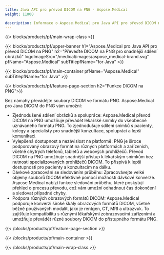 ```yaml
---
title: Java API pro převod DICOM na PNG - Aspose.Medical
weight: 11000

description: Informace o Aspose.Medical pro Java API pro převod DICOM na PNG
---
```


{{< blocks/products/pf/main-wrap-class >}}

{{< blocks/products/pf/upper-banner h1="Aspose.Medical pro Java API pro převod DICOM na PNG" h2="Převeďte DICOM na PNG pro snadnější sdílení obrázků" logoImageSrc="/medical/images/aspose_medical-brand.svg" pfName="Aspose.Medical" subTitlepfName="for Java" >}}

{{< blocks/products/pf/main-container pfName="Aspose.Medical" subTitlepfName="for Java" >}}

{{< blocks/products/pf/feature-page-section h2="Funkce DICOM na PNG">}}

<p>Bez námahy převádějte soubory DICOM ve formátu PNG. Aspose.Medical pro Java DICOM do PNG vám umožní:</p>

<ul>
<li>Zjednodušené sdílení obrázků a spolupráce: Aspose.Medical převod DICOM na PNG umožňuje převádět lékařské snímky do všeobecně uznávaného formátu PNG. To zjednodušuje sdílení snímků s pacienty, kolegy a specialisty pro snadnější konzultace, spolupráci a lepší komunikaci.</li>
<li>Vylepšená dostupnost a nezávislost na platformě: PNG je široce podporovaný obrazový formát na různých platformách a zařízeních, včetně chytrých telefonů, tabletů a webových prohlížečů. Převod DICOM na PNG umožňuje snadnější přístup k lékařským snímkům bez nutnosti specializovaných prohlížečů DICOM. To přispívá k lepší dostupnosti pro pacienty a konzultacím na dálku.</li>
<li>Dávkové zpracování se sledováním průběhu: Zpracovávejte velké objemy souborů DICOM efektivně pomocí možností dávkové konverze. Aspose.Medical nabízí funkce sledování průběhu, které poskytují přehled o procesu převodu, což vám umožní odhadnout čas dokončení a sledovat případné chyby.</li>
<li>Podpora různých obrazových formátů DICOM: Aspose.Medical podporuje konverzi široké škály obrazových formátů DICOM, včetně běžně používaných modalit, jako je rentgen, CT, MRI a ultrazvuk. To zajišťuje kompatibilitu s různými lékařskými zobrazovacími zařízeními a umožňuje převádět různé soubory DICOM do přístupného formátu PNG.</li>
</ul>

{{< /blocks/products/pf/feature-page-section >}}

{{< /blocks/products/pf/main-container >}}

{{< /blocks/products/pf/main-wrap-class >}}